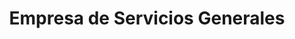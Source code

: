 ---
title: "Empresa de Servicios Generales"
url: /ayacucho/empresa-de-servicios-generales/
shop: Allgemein
---